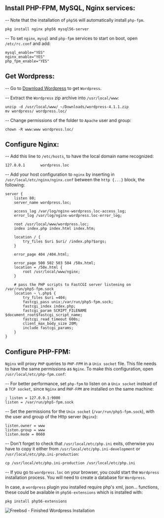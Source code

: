 ## Install PHP-FPM, MySQL, Nginx services:

-- Note that the installation of `php56` will automatically install `php-fpm`.

    pkg install nginx php56 mysql56-server
    

-- To set `nginx`, `mysql` and `php-fpm` services to start on boot, open `/etc/rc.conf` and add:

    mysql_enable="YES"
    nginx_enable="YES"
    php_fpm_enable="YES"
    

<!--more-->

## Get Wordpress:

-- Go to <a href="https://wordpress.org/latest.zip" target="_blank">Download Wordpress</a> to get `Wordpress`.

-- Extract the `Wordpress` zip archive into `/usr/local/www`:

    unzip -d /usr/local/www/ ~/Downloads/wordpress-4.1.1.zip
    mv wordpress/ wordpress.loc/
    

-- Change permissions of the folder to `Apache` user and group:

    chown -R www:www wordpress.loc/
    

## Configure Nginx:

-- Add this line to `/etc/hosts`, to have the local domain name recognized:

    127.0.0.1       wordpress.loc
    

-- Add your host configuration to `nginx` by inserting in `/usr/local/etc/nginx/nginx.conf` between the `http {...}` block, the following:

    server {
        listen 80;
        server_name wordpress.loc;
    
        access_log /var/log/nginx-wordpress.loc-access_log;
        error_log /var/log/nginx-wordpress.loc-error_log;
    
        root /usr/local/www/wordpress.loc;
        index index.php index.html index.htm;
    
        location / {
            try_files $uri $uri/ /index.php?$args;
        }
    
        error_page 404 /404.html;
    
        error_page 500 502 503 504 /50x.html;
        location = /50x.html {
            root /usr/local/www/nginx;
        }
    
        # pass the PHP scripts to FastCGI server listening on /var/run/php5-fpm.sock
        location ~ \.php$ {
            try_files $uri =404;
            fastcgi_pass unix:/var/run/php5-fpm.sock;
            fastcgi_index index.php;
            fastcgi_param SCRIPT_FILENAME $document_root$fastcgi_script_name;
            fastcgi_read_timeout 600s;
            client_max_body_size 20M;
            include fastcgi_params;
        }
    }
    

## Configure PHP-FPM:
`Nginx` will proxy `PHP` queries to `PHP-FPM` in a `Unix socket` file. This file needs to have the same permissions as `Nginx`. 
To make this configuration, open `/usr/local/etc/php-fpm.conf`:

-- For better performance, set `php-fpm` to listen on a `Unix socket` instead of a `TCP socket`, since `Nginx` and `PHP-FPM` are installed on the same machine:

    ; listen = 127.0.0.1:9000
    listen = /var/run/php5-fpm.sock   

-- Set the permissions for the `Unix socket` (`/var/run/php5-fpm.sock`), with the user and group of the Http server (`Nginx`):

    listen.owner = www
    listen.group = www
    listen.mode = 0660

-- Don't forget to check that `/usr/local/etc/php.ini` exits, otherwise you have to copy it either from `/usr/local/etc/php.ini-development` or `/usr/local/etc/php.ini-production`:

    cp /usr/local/etc/php.ini-production /usr/local/etc/php.ini


-- If you go to `wordpress.loc` on your browser, you could start the `Wordpress` installation process. You will need to create a database for `Wordpress`.

In case, a `wordpress` plugin you installed require php's xml, json... functions, these could be available in `php56-extensions` which is installed with:

    pkg install php56-extensions
    

<img class="post-image" src="/wp-content/uploads/2015/04/freebsd-install-wordpress-with-nginx-and-php-fpm-result.png" title="Freebsd - Finished Wordpress Installation" />

